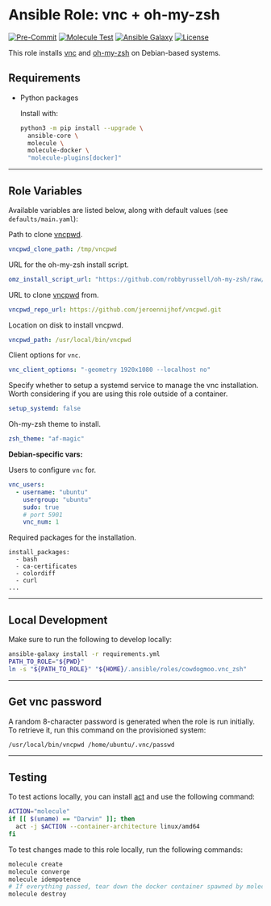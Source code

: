# Ansible Role: vnc + oh-my-zsh

[![Pre-Commit](https://github.com/cowdogmoo/ansible-vnc-zsh/actions/workflows/pre-commit.yaml/badge.svg)](https://github.com/cowdogmoo/ansible-vnc-zsh/actions/workflows/pre-commit.yaml)
[![Molecule Test](https://github.com/cowdogmoo/ansible-vnc-zsh/actions/workflows/molecule.yaml/badge.svg)](https://github.com/cowdogmoo/ansible-vnc-zsh/actions/workflows/molecule.yaml)
[![Ansible Galaxy](https://img.shields.io/badge/Galaxy-cowdogmoo.vnc_zsh-660198.svg?style=flat)](https://galaxy.ansible.com/ui/standalone/roles/CowDogMoo/vnc_zsh)
[![License](https://img.shields.io/github/license/CowDogMoo/ansible-vnc-zsh?label=License&style=flat&color=blue&logo=github)](https://github.com/CowDogMoo/ansible-vnc-zsh/blob/main/LICENSE)

This role installs [vnc](https://tigervnc.org/) and
[oh-my-zsh](https://ohmyz.sh/) on Debian-based systems.

## Requirements

- Python packages

  Install with:

  ```bash
  python3 -m pip install --upgrade \
    ansible-core \
    molecule \
    molecule-docker \
    "molecule-plugins[docker]"
  ```

---

## Role Variables

Available variables are listed below, along with default values (see `defaults/main.yaml`):

Path to clone [vncpwd](https://github.com/jeroennijhof/vncpwd).

```yaml
vncpwd_clone_path: /tmp/vncpwd
```

URL for the oh-my-zsh install script.

```yaml
omz_install_script_url: "https://github.com/robbyrussell/oh-my-zsh/raw/master/tools/install.sh"
```

URL to clone [vncpwd](https://github.com/jeroennijhof/vncpwd) from.

```yaml
vncpwd_repo_url: https://github.com/jeroennijhof/vncpwd.git
```

Location on disk to install vncpwd.

```yaml
vncpwd_path: /usr/local/bin/vncpwd
```

Client options for `vnc`.

```yaml
vnc_client_options: "-geometry 1920x1080 --localhost no"
```

Specify whether to setup a systemd service to manage
the vnc installation. Worth considering if you are
using this role outside of a container.

```yaml
setup_systemd: false
```

Oh-my-zsh theme to install.

```yaml
zsh_theme: "af-magic"
```

**Debian-specific vars:**

Users to configure `vnc` for.

```yaml
vnc_users:
  - username: "ubuntu"
    usergroup: "ubuntu"
    sudo: true
    # port 5901
    vnc_num: 1
```

Required packages for the installation.

```yaml:
install_packages:
  - bash
  - ca-certificates
  - colordiff
  - curl
...
```

---

## Local Development

Make sure to run the following to develop locally:

```bash
ansible-galaxy install -r requirements.yml
PATH_TO_ROLE="${PWD}"
ln -s "${PATH_TO_ROLE}" "${HOME}/.ansible/roles/cowdogmoo.vnc_zsh"
```

---

## Get vnc password

A random 8-character password is generated when the role
is run initially. To retrieve it, run this command on the
provisioned system:

```bash
/usr/local/bin/vncpwd /home/ubuntu/.vnc/passwd
```

---

## Testing

To test actions locally, you can install [act](https://github.com/nektos/act)
and use the following command:

```bash
ACTION="molecule"
if [[ $(uname) == "Darwin" ]]; then
  act -j $ACTION --container-architecture linux/amd64
fi
```

To test changes made to this role locally, run the following commands:

```bash
molecule create
molecule converge
molecule idempotence
# If everything passed, tear down the docker container spawned by molecule:
molecule destroy
```
